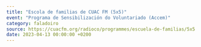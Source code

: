```yaml
---
title: "Escola de familias de CUAC FM (5x5)"
event: "Programa de Sensibilización do Voluntariado (Accem)"
category: faladoiro
source: https://cuacfm.org/radioco/programmes/escuela-de-familias/5x5
date: 2023-04-13 00:00:00 +0200
---
```

